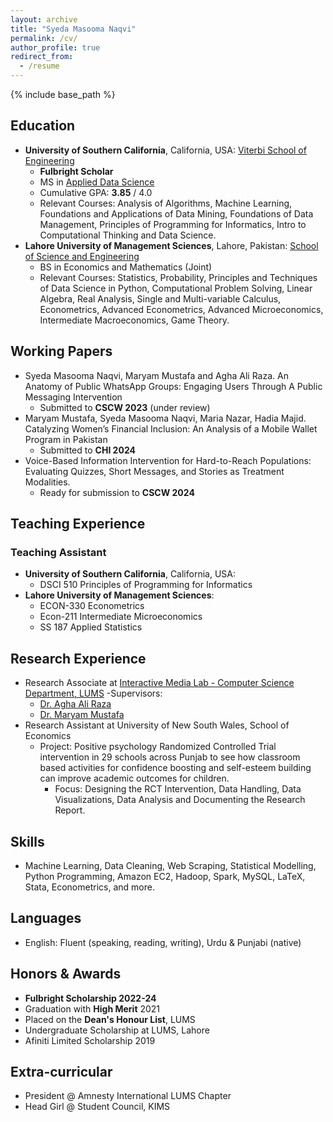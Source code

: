 ```yaml
---
layout: archive
title: "Syeda Masooma Naqvi"
permalink: /cv/
author_profile: true
redirect_from:
  - /resume
---
```


{% include base_path %}


## Education

- **University of Southern California**, California, USA: [Viterbi School of Engineering](https://www.usc.edu/)
  - **Fulbright Scholar**
  - MS in [Applied Data Science](https://www.cs.usc.edu/academic-programs/masters/data-science/)
  - Cumulative GPA: **3.85** / 4.0
  - Relevant Courses: Analysis of Algorithms, Machine Learning, Foundations and Applications of Data Mining, Foundations of Data Management, Principles of Programming for Informatics, Intro to Computational Thinking and Data Science.
- **Lahore University of Management Sciences**, Lahore, Pakistan: [School of Science and Engineering](https://lums.edu.pk/)
  - BS in Economics and Mathematics (Joint)
  - Relevant Courses: Statistics, Probability, Principles and Techniques of Data Science in Python, Computational Problem Solving, Linear Algebra, Real Analysis, Single and Multi-variable Calculus, Econometrics, Advanced Econometrics, Advanced Microeconomics, Intermediate Macroeconomics, Game Theory.

## Working Papers

- Syeda Masooma Naqvi, Maryam Mustafa and Agha Ali Raza.  An Anatomy of Public WhatsApp Groups: Engaging Users Through A Public Messaging Intervention
  - Submitted to **CSCW 2023** (under review)
- Maryam Mustafa, Syeda Masooma Naqvi, Maria Nazar, Hadia Majid. Catalyzing Women’s Financial Inclusion: An Analysis of a Mobile Wallet Program in Pakistan
  - Submitted to **CHI 2024**
- Voice-Based Information Intervention for Hard-to-Reach Populations: Evaluating Quizzes, Short Messages, and Stories as Treatment Modalities.
  - Ready for submission to **CSCW 2024**

## Teaching Experience
### Teaching Assistant
- **University of Southern California**, California, USA:
  -  DSCI 510 Principles of Programming for Informatics
- **Lahore University of Management Sciences**:
  - ECON-330 Econometrics
  - Econ-211 Intermediate Microeconomics
  - SS 187 Applied Statistics

## Research Experience

- Research Associate at [Interactive Media Lab - Computer Science Department, LUMS](https://www.maryamustafa.com/people#h.urm5je9s3go1)
  -Supervisors:
   - [Dr. Agha Ali Raza](http://aghaaliraza.com)
   - [Dr. Maryam Mustafa](https://www.maryamustafa.com)
- Research Assistant at University of New South Wales, School of Economics
  - Project: Positive psychology Randomized Controlled Trial intervention in 29 schools across Punjab to see how classroom based activities for confidence boosting and self-esteem building can improve academic outcomes for children.
    - Focus: Designing the RCT Intervention, Data Handling, Data Visualizations, Data Analysis and Documenting the Research Report.

## Skills

- Machine Learning, Data Cleaning, Web Scraping, Statistical Modelling, Python Programming, Amazon EC2, Hadoop, Spark, MySQL, LaTeX, Stata, Econometrics, and more.

## Languages

- English: Fluent (speaking, reading, writing), Urdu & Punjabi (native)

## Honors & Awards

- **Fulbright Scholarship 2022-24**
- Graduation with **High Merit** 2021
- Placed on the **Dean's Honour List**, LUMS
- Undergraduate Scholarship at LUMS, Lahore
- Afiniti Limited Scholarship 2019

## Extra-curricular

- President @ Amnesty International LUMS Chapter
- Head Girl @ Student Council, KIMS
